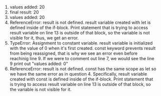 1. values added:  20
2. final result:  20
3. values added:  20
4. ReferenceError: result is not defined. result  variable created with let is defined inside of the if-block. Print statement that is trying to access result variable on line 13 is outside of that block, so the variable is not visible for it, thus, we get an error.
5. TypeError: Assignment to constant variable. result variable is initialized with the value of 0 when it's first created. const keyword prevents result from being reassigned, that is why we see an error even before reachinig line 9. If we were to comment out line 7, we would see the line 9 print out "values added:  0"
6. ReferenceError: result is not defined. const has the same scope as let so we have the same error as in question 4. Specifically, result variable created with const is defined inside of the if-block. Print statement that is trying to access result variable on line 13 is outside of that block, so the variable is not visible for it.
